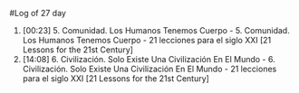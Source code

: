 #Log of 27 day

1. [00:23] 5. Comunidad. Los Humanos Tenemos Cuerpo - 5. Comunidad. Los Humanos Tenemos Cuerpo - 21 lecciones para el siglo XXI [21 Lessons for the 21st Century]
1. [14:08] 6. Civilización. Solo Existe Una Civilización En El Mundo - 6. Civilización. Solo Existe Una Civilización En El Mundo - 21 lecciones para el siglo XXI [21 Lessons for the 21st Century]
